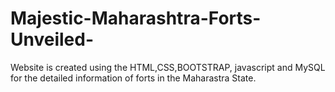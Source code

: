 # Majestic-Maharashtra-Forts-Unveiled-
Website is created using the HTML,CSS,BOOTSTRAP, javascript and  MySQL for the detailed information of forts in the Maharastra State. 
